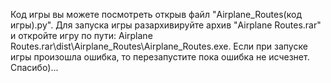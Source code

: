 Код игры вы можете посмотреть открыв файл "Airplane_Routes(код игры).py". Для запуска игры разархивируйте архив "Airplane Routes.rar" и откройте игру по пути: Airplane Routes.rar\dist\Airplane_Routes\Airplane_Routes.exe. Если при запуске игры произошла ошибка, то перезапустите пока ошибка не исчезнет. Спасибо)...
